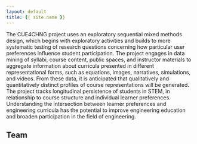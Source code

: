 ```yaml
---
layout: default
title: {{ site.name }}
---
```


The CUE4CHNG project uses an exploratory sequential mixed methods design, 
which begins with exploratory activities and builds to more systematic 
testing of research questions concerning how particular user preferences 
influence student participation. The project engages in data mining 
of syllabi, course content, public spaces, and instructor materials to 
aggregate information about curricula presented in different representational 
forms, such as equations, images, narratives, simulations, and videos. 
From these data, it is anticipated that qualitatively and quantitatively 
distinct profiles of course representations will be generated. The 
project tracks longitudinal persistence of students in STEM, in 
relationship to course structure and individual learner preferences. 
Understanding the intersection between learner preferences and engineering 
curricula has the potential to improve engineering education and broaden 
participation in the field of engineering.

## Team